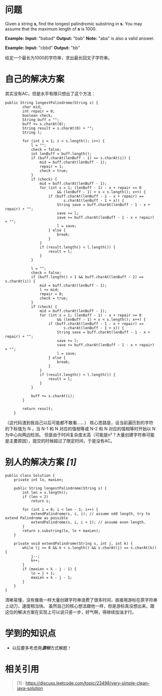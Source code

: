 # 问题 
Given a string **s**, find the longest palindromic substring in **s**. You may assume that the maximum length of **s** is 1000.

**Example:**
**Input:** "babad"
**Output:** "bab"
**Note:** "aba" is also a valid answer.

**Example:**
**Input:** "cbbd"
**Output:** "bb"

给定一个最长为1000的字符串，求出最长回文子字符串。


# 自己的解决方案

其实没有AC，但是水平有限只想出了这个方法：

```
public String longestPalindrome(String s) {
        char mid;
		int repair = 0;
		boolean check;
		String buff = "";
		buff += s.charAt(0);
		String result = s.charAt(0) + "";
		String l;

		for (int i = 1; i < s.length(); i++) {
			l = "";
			check = false;
			int lenBuff = buff.length();
			if (buff.charAt(lenBuff - 1) == s.charAt(i)) {
				mid = buff.charAt(lenBuff - 1);
				repair = 1;
				check = true;
			}
			if (check) {
				mid = buff.charAt(lenBuff - 1);
				for (int x = 1; (lenBuff - 1) - x + repair >= 0
						&& (lenBuff - 1) + x < s.length(); x++) {
					if (buff.charAt(lenBuff - 1 - x + repair) == 
                           s.charAt(lenBuff - 1 + x)) {
						String save = buff.charAt(lenBuff - 1 - x + repair) + "";
						save += l;
						save += buff.charAt(lenBuff - 1 - x + repair) + "";
						l = save;
					} else {
						break;
					}
				}
				if (result.length() < l.length()) {
					result = l;
				}
			}

			l = "";
			check = false;
			if (buff.length() > 1 && buff.charAt(lenBuff - 2) == s.charAt(i)) {
				mid = buff.charAt(lenBuff - 1);
				l += mid;
				repair = 0;
				check = true;
			}
			if (check) {
				mid = buff.charAt(lenBuff - 1);
				for (int x = 1; (lenBuff - 1) - x + repair >= 0
						&& (lenBuff - 1) + x < s.length(); x++) {
					if (buff.charAt(lenBuff - 1 - x + repair) == 
                           s.charAt(lenBuff - 1 + x)) {
						String save = buff.charAt(lenBuff - 1 - x + repair) + "";
						save += l;
						save += buff.charAt(lenBuff - 1 - x + repair) + "";
						l = save;
					} else {
						break;
					}
				}
				if (result.length() < l.length()) {
					result = l;
				}
			}

			buff += s.charAt(i);
		}

		return result;
    }
```

（这代码渣到我自己以后可能都不敢看……）
核心思路是，设当前遍历到的字符的下标值为 N ，当 N-1 和 N 对应的值相等或 N-2 和 N 对应的值相等时开始以 N 为中心向两边检测。
但是由于时间复杂度太高（可能是n²？大量创建字符串可能是主要原因），提交的时候超过了限定时间，于是没有AC。

# 别人的解决方案 ***[1]***

```
public class Solution {
	private int lo, maxLen;

	public String longestPalindrome(String s) {
		int len = s.length();
		if (len < 2)
			return s;

		for (int i = 0; i < len - 1; i++) {
			extendPalindrome(s, i, i); // assume odd length, try to extend Palindrome as possible
			extendPalindrome(s, i, i + 1); // assume even length.
		}
		return s.substring(lo, lo + maxLen);
	}

	private void extendPalindrome(String s, int j, int k) {
		while (j >= 0 && k < s.length() && s.charAt(j) == s.charAt(k)) {
			j--;
			k++;
		}
		if (maxLen < k - j - 1) {
			lo = j + 1;
			maxLen = k - j - 1;
		}
	}
}
```

清晰易懂，没有像我一样大量创建字符串浪费了很多时间，直接用游标在原字符串上动刀，速度相当快。
虽然自己的核心想法跟他一样，但是游标真没想出来，跟这位的解决方案在实现上可以说只差一步，好气啊，得继续加油才行。

# 学到的知识点

- 以后要多考虑用***游标***方式解题！

# 相关引用
> [1] : https://discuss.leetcode.com/topic/23498/very-simple-clean-java-solution